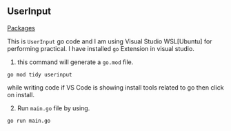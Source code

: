 ## UserInput

[Packages](https://pkg.go.dev/)

This is `UserInput` go code and I am using Visual Studio WSL[Ubuntu] for performing practical. I have installed `go` Extension in visual studio.

1. this command will generate a `go.mod` file.

```
go mod tidy userinput
```

while writing code if VS Code is showing install tools related to go then click on install.

2. Run `main.go` file by using.

```
go run main.go
```